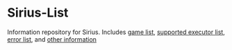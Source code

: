 # Sirius-List

Information repository for Sirius. Includes [game list](/games.md), [supported executor list](/supported-executors.md), [error list](/errors.md), and [other information](/other-info.md)
